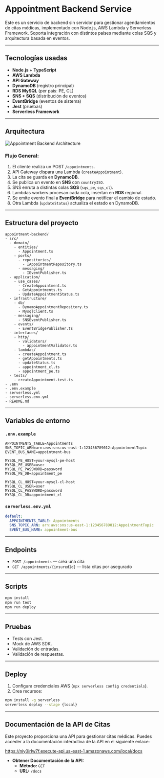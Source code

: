 # Appointment Backend Service

Este es un servicio de backend sin servidor para gestionar agendamientos de citas médicas, implementado con Node.js, AWS Lambda y Serverless Framework. Soporta integración con distintos países mediante colas SQS y arquitectura basada en eventos.

---

## Tecnologías usadas

- **Node.js + TypeScript**
- **AWS Lambda**
- **API Gateway**
- **DynamoDB** (registro principal)
- **RDS MySQL** (per país: PE, CL)
- **SNS + SQS** (distribución de eventos)
- **EventBridge** (eventos de sistema)
- **Jest** (pruebas)
- **Serverless Framework**

---

## Arquitectura

![Appointment Backend Architecture](./docs/architecture.png)

### Flujo General:
1. El cliente realiza un POST `/appointments`.
2. API Gateway dispara una Lambda (`createAppointment`).
3. La cita se guarda en **DynamoDB**.
4. Se publica un evento en **SNS** con `countryISO`.
5. SNS enruta a distintas colas **SQS** (`sqs_pe`, `sqs_cl`).
6. Lambdas workers procesan cada cola, insertan en **RDS** regional.
7. Se emite evento final a **EventBridge** para notificar el cambio de estado.
8. Otra Lambda (`updateStatus`) actualiza el estado en DynamoDB.

---

## Estructura del proyecto

```
appointment-backend/
- src/
  - domain/
    - entities/
      - Appointment.ts
    - ports/
      - repositories/
        - IAppointmentRepository.ts
      - messaging/
        - IEventPublisher.ts
  - application/
    - use_cases/
      - CreateAppointment.ts
      - GetAppointments.ts
      - UpdateAppointmentStatus.ts
  - infrastructure/
    - db/
      - DynamoAppointmentRepository.ts
      - MysqlClient.ts
    - messaging/
      - SNSEventPublisher.ts
    - events/
      - EventBridgePublisher.ts
  - interfaces/
    - http/
      - validators/
        - appointmentValidator.ts
    - lambdas/
      - createAppointment.ts
      - getAppointments.ts
      - updateStatus.ts
      - appointment_cl.ts
      - appointment_pe.ts
  - tests/
    - createAppointment.test.ts
- .env
- .env.example
- serverless.yml
- serverless.env.yml
- README.md

```

---

## Variables de entorno

### `.env.example`

```env
APPOINTMENTS_TABLE=Appointments
SNS_TOPIC_ARN=arn:aws:sns:us-east-1:123456789012:AppointmentTopic
EVENT_BUS_NAME=appointment-bus

MYSQL_PE_HOST=your-mysql-pe-host
MYSQL_PE_USER=user
MYSQL_PE_PASSWORD=password
MYSQL_PE_DB=appointment_pe

MYSQL_CL_HOST=your-mysql-cl-host
MYSQL_CL_USER=user
MYSQL_CL_PASSWORD=password
MYSQL_CL_DB=appointment_cl
```

### `serverless.env.yml`

```yaml
default:
  APPOINTMENTS_TABLE: Appointments
  SNS_TOPIC_ARN: arn:aws:sns:us-east-1:123456789012:AppointmentTopic
  EVENT_BUS_NAME: appointment-bus
```

---

## Endpoints

- `POST /appointments` — crea una cita
- `GET /appointments/{insuredId}` — lista citas por asegurado

---

## Scripts

```bash
npm install
npm run test
npm run deploy
```

---

## Pruebas

- Tests con Jest.
- Mock de AWS SDK.
- Validación de entradas.
- Validación de respuestas.

---

## Deploy

1. Configura credenciales AWS (`npx serverless config credentials`).
2. Crea recursos:

```bash
npm install -g serverless
serverless deploy --stage {local}
```
---

## Documentación de la API de Citas

Este proyecto proporciona una API para gestionar citas médicas. Puedes acceder a la documentación interactiva de la API en el siguiente enlace:

https://niy0irlw7f.execute-api.us-east-1.amazonaws.com/local/docs
- **Obtener Documentación de la API:**
  - **Método:** `GET`
  - **URL:** `/docs`